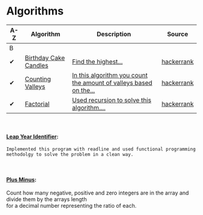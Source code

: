 <!-- #### [Apples & Oranges](#): -->
<!-- #### [Compare Triplets](#): -->
<!-- #### [Diagonal Difference](#): -->

# Algorithms

| A-Z | Algorithm                                                                                                      | Description                                                                                                                                         | Source                                                                            |
| --- | -------------------------------------------------------------------------------------------------------------- | --------------------------------------------------------------------------------------------------------------------------------------------------- | --------------------------------------------------------------------------------- |
| B   |                                                                                                                |                                                                                                                                                     |                                                                                   |
| ✔   | [Birthday Cake Candles](https://github.com/DariusRain/algorithm-practice/blob/master/birthday-cake-candles.js) | [Find the highest...](https://github.com/DariusRain/algorithm-practice/pull/14)                                                                     | [hackerrank](https://www.hackerrank.com/challenges/birthday-cake-candles/problem) |
| ✔   | [Counting Valleys](https://github.com/DariusRain/algorithm-practice/blob/master/counting-valleys.js)           | [In this algorithm you count the amount of valleys based on the...](https://github.com/DariusRain/algorithm-practice/pull/4#issuecomment-653253421) | [hackerrank](https://www.hackerrank.com/challenges/counting-valleys/problem)      |
| ✔   | [Factorial](https://github.com/DariusRain/algorithm-practice/blob/master/counting-valleys.js)                  | [Used recursion to solve this algorithm....](https://github.com/DariusRain/algorithm-practice/pull/4#issuecomment-653253421)                        | [hackerrank](https://www.hackerrank.com/challenges/counting-valleys/problem)      |

&nbsp;

#### [Leap Year Identifier](#):

    Implemented this program with readline and used functional programming methodolgy to solve the problem in a clean way.

<!-- #### [Merge Sort](#): -->

&nbsp;

#### [Plus Minus](https://github.com/DariusRain/algorithm-practice/blob/master/plus-minus.js):

Count how many negative, positive and zero integers are in the array and divide them by the arrays length <br/> for a decimal number representing the ratio of each.

<!-- #### [Simple Array Sum](#): -->

<!-- #### [Very Big Sum](#): -->
